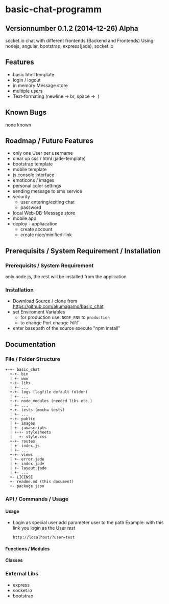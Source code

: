 # basic-chat-programm
## Versionnumber 0.1.2 (2014-12-26) Alpha 
socket.io chat with different frontends (Backend and Frontends)
Using nodejs, angular, bootstrap, express(jade), socket.io

## Features
* basic html template
* login / logout
* in memory Message store
* multiple users
* Text-formating (newline -> br, space -> &nbsp;)

## Known Bugs
none known

## Roadmap / Future Features
* only one User per username
* clear up css / html (jade-template)
* bootstrap template
* mobile template
* js console interface
* emoticons / images 
* personal color settings
* sending message to sms service
* security 
  * user entering/exiting chat
  * password
* local Web-DB-Message store
* mobile app
* deploy - appliacation 
  * create account
  * create nice/minified-link

## Prerequisits / System Requirement / Installation

### Prerequisits / System Requirement
only node.js, the rest will be installed from the application

### Installation
* Download Source / clone from https://github.com/akumagamo/basic_chat
* set Enviroment Variables 
  * for production use: `NODE_ENV` to `production` 
  * to change Port change `PORT`
* enter basepath of the source execute "npm install"

## Documentation

### File / Folder Structure 

    +-+- basic_chat
      +-+- bin
      | +- www
      +-+- libs
      | +- ...
      +-+- logs (logfile default folder)
      | +- ...
      +-+- node_modules (needed libs etc.)
      | +- ...
      +-+- tests (mocha tests)
      | +- ... 
      +-+- public
      | +- images
      | +- javascripts
      | +-+- stylesheets
      |   +- style.css
      +-+- routes
      | +- index.js
      | +- ...
      +-+- views
      | +- error.jade
      | +- index.jade
      | +- layout.jade
      | +- ...
      +- LICENSE
      +- readme.md (this document)
      +- package.json 
	  
### API / Commands / Usage

#### Usage

* Login as special user add parameter user to the path
Example: with this link you login as the User _test_

    `http://localhost/?user=test`
 

#### Functions / Modules

#### Classes

### External Libs
* express
* socket.io
* bootstrap
